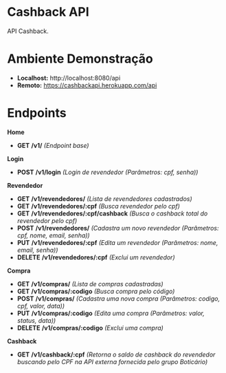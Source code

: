 # Cashback API
API Cashback.

# Ambiente Demonstração
- **Localhost:** http://localhost:8080/api
- **Remoto:** https://cashbackapi.herokuapp.com/api

# Endpoints
**Home**
- **GET**  **/v1/** *(Endpoint base)*

**Login**
- **POST**  **/v1/login** *(Login de revendedor (Parâmetros: cpf, senha))*

**Revendedor**
- **GET**    **/v1/revendedores/** *(Lista de revendedores cadastrados)*
- **GET**    **/v1/revendedores/:cpf** *(Busca revendedor pelo cpf)*
- **GET**    **/v1/revendedores/:cpf/cashback** *(Busca o cashback total do revendedor pelo cpf)*
- **POST**   **/v1/revendedores/** *(Cadastra um novo revendedor (Parâmetros: cpf, nome, email, senha))*
- **PUT**    **/v1/revendedores/:cpf** *(Edita um revendedor (Parâmetros: nome, email, senha))*
- **DELETE**  **/v1/revendedores/:cpf** *(Exclui um revendedor)*

**Compra**
- **GET**    **/v1/compras/** *(Lista de compras cadastradas)* 
- **GET**    **/v1/compras/:codigo** *(Busca compra pelo código)*
- **POST**   **/v1/compras/** *(Cadastra uma nova compra (Parâmetros: codigo, cpf, valor, data))*
- **PUT**    **/v1/compras/:codigo** *(Edita uma compra (Parâmetros: valor, status, data))*
- **DELETE**  **/v1/compras/:codigo** *(Exclui uma compra)*

**Cashback**
- **GET**  **/v1/cashback/:cpf** *(Retorna o saldo de cashback do revendedor buscando pelo CPF na API externa fornecida pelo grupo Boticário)*

&nbsp;
&nbsp;
